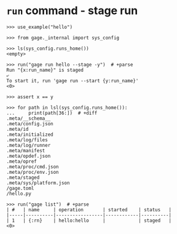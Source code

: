 # `run` command - stage run

    >>> use_example("hello")

    >>> from gage._internal import sys_config

    >>> ls(sys_config.runs_home())
    <empty>

    >>> run("gage run hello --stage -y")  # +parse
    Run "{x:run_name}" is staged
    ⤶
    To start it, run 'gage run --start {y:run_name}'
    <0>

    >>> assert x == y

    >>> for path in lsl(sys_config.runs_home()):
    ...     print(path[36:])  # +diff
    .meta/__schema__
    .meta/config.json
    .meta/id
    .meta/initialized
    .meta/log/files
    .meta/log/runner
    .meta/manifest
    .meta/opdef.json
    .meta/opref
    .meta/proc/cmd.json
    .meta/proc/env.json
    .meta/staged
    .meta/sys/platform.json
    /gage.toml
    /hello.py

    >>> run("gage list")  # +parse
    | #   | name     | operation       | started    | status   |
    |-----|----------|-----------------|------------|----------|
    | 1   | {:rn}    | hello:hello     |            | staged   |
    <0>
